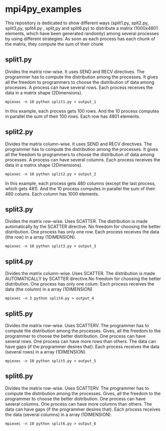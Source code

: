 # mpi4py_examples
This repository is dedicated to show different ways (split1.py, spit2.py, split3,py, split4.py , split,py and split6.py) to distribute a matrix (1000x4801 elements, which have been generated randomly) among several processes by using different strategies. As soon as each process has each chunk of the matrix, they compute the sum of their chunk

## split1.py

Divides the matrix row-wise. It uses SEND and RECV directives. The programmer has to compute the distribution among the processes. It gives all the freedom to programmers to choose the distribution of data among processes. A process can have several rows. Each process receives the data in a matrix shape (2Dimensions).

	mpiexec -n 10 python split1.py > output_1

In this example, each process gets 100 rows. And the 10 process computes in parallel the sum of their 100 rows. Each row has 4801 elements.

## split2.py

Divides the matrix column-wise. It uses SEND and RECV directives. The programmer has to compute the distribution among the processes. It gives all the freedom to programmers to choose the distribution of data among processes. A process can have several columns. Each process receives the data in a matrix shape (2Dimensions).
	 
	mpiexec -n 10 python split2.py > output_2

In this example, each process gets 480 columns (except the last process, which gets 481). And the 10 process computes in parallel the sum of their 480 colums. Each column has 1000 elements.

## split3.py   

Divides the matrix row-wise. Uses SCATTER. The distribution is made automatically by the SCATTER directive. No freedom for choosing the better distribution. One process has only one row. Each process receives the data (the row) in a array (1DIMENSION).
              
	mpiexec -n 10 python split3.py > output_3


## split4.py   

Divides the matrix column-wise. Uses SCATTER. The distribution is made AUTOMATICALLY by SCATTER directive.No freedom for choosing the better distribution. One process has only one colum. Each process receives the data (the column) in a array (1DIMENSION)
	
	mpiexec -n 3 python split4.py > output_4


## split5.py 

Divides the matrix row-wise. Uses SCATTERV. The programmer has to compute the distribution among the processes. Gives, all the freedom to the programmer to choose the better distribution. One process can have several rows. One process can have more rows than others. The data can have gaps (if the programmer desires that). Each process receives the data (several rows) in a array (1DIMENSION).

	mpiexec -n 10 python split5.py > output_5

## split6.py 

Divides the matrix row-wise. Uses SCATTERV. The programmer has to compute the distribution among the processes. Gives, all the freedom to the programmer to choose the better distribution. One process can have several columns. One process can have more columns than others. The data can have gaps (if the programmer desires that). Each process receives the data (several columns) in a array (1DIMENSION).

	mpiexec -n 10 python split6.py > output_6
